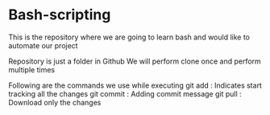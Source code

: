 # Bash-scripting

This is the repository where we are going to learn bash and would like to automate our project

Repository is just a folder in Github We will perform clone once and perform multiple times

Following are the commands we use while executing
git add : Indicates start tracking all the changes
git commit : Adding commit message
git pull : Download only the changes